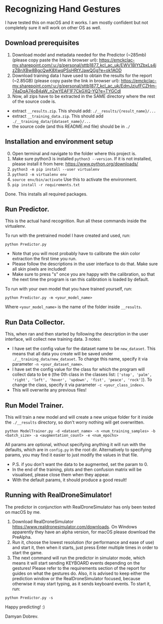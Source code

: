 # Recognizing Hand Gestures 

I have tested this on macOS and it works. I am mostly confident but not completely sure it will work on other OS as well.

## Download prerequisites
1. Download model and metadata needed for the Predictor (~285mb) (please copy paste the link in browser url):
<https://emckclac-my.sharepoint.com/:u:/g/personal/sttb1877_kcl_ac_uk/EWV1BlYtZbxLs4jzZBnXBw8BgcQwK8XwqPSsHRtYJawQGg?e=ok1AOD>
2. Download training data I have used to obtain the results for the report (~2.85GB) (please copy paste the link in browser url):
<https://emckclac-my.sharepoint.com/:u:/g/personal/sttb1877_kcl_ac_uk/EdmJzjufFCZHm-74aDqA74oB4aW_n2wYEAF1F7CkGXQ-YQ?e=TYGCdl>
3. Now, all zips have to be extracted in the SAME directory where the rest of the source code is.
- extract `__results.zip`. This should add: `./__results/{result_name}/...`
- extract `__training_data.zip`. This should add `./__training_data/{dataset_name}/...`
- the source code (and this README.md file) should be in `./`

## Installation and environment setup
0. Open terminal and navigate to the folder where this project is.
1. Make sure python3 is installed `python3 --version`. 
If it is not installed, please install it from here: https://www.python.org/downloads/
2. `python3 -m pip install --user virtualenv`
3. `python3 -m virtualenv env`
4. `source env/bin/activate` Use this to activate the environment.
5. `pip install -r requirements.txt`

Done. This installs all required packages.

## Run Predictor.
This is the actual hand recognition. Run all these commands inside the virtualenv.

To run with the pretrained model I have created and used, run:
```
python Predictor.py
```

- Note that you will most probably have to calibrate the skin color extraction the first time you run. 
- Please follow the descriptions in the user interface to do that. Make sure all skin pixels are included!
- Make sure to press "s" once you are happy with the calibration, so that the next time the program is ran this calibration is loaded by default.

To run with your own model that you have trained yourself, run:
```
python Predictor.py -m <your_model_name>
```
Where `<your_model_name>` is the name of the folder inside `__results`.

## Run Data Collector.
This, when ran and then started by following the description in the user interface, will collect new training data. 3 notes:
- I have set the config value for the dataset name to be `new_dataset`. This means that all data you create will be saved under `./__training_data/new_dataset`. To change this name, specify it via parameter `-n <your_dataset_name>`.
- I have set the config value for the class for which the program will collect data to be `0` (the 0th class in the classes list: `['stop', 'palm', 'right', 'left', 'hover', 'updown', 'fist', 'peace', 'rock']`). To change the class, specify it via parameter `-c <your_class_index>`.
- This will overwrite any previous files!

## Run Model Trainer.
This will train a new model and will create a new unique folder for it inside the `./__results` directory, so don't worry nothing will get overwritten.
```
python ModelTrainer.py -d <dataset_name> -n <num_training_samples> -b <batch_size> -a <augmentation_count> -e <num_epochs>
```
All params are optional, without specifying anything it will run with the defaults, which are in `config.py` in the root dir. Alternatively to specifying params, you may find it easier to just modify the values in that file. 

- P.S. if you don't want the data to be augmented, set the param to 0.
- In the end of the training, plots and then confusion matrix will be visualised, please close them when they appear.
- With the default params, it should produce a good result! 

## Running with RealDroneSimulator!
The predictor in conjunction with RealDroneSimulator has only been tested on macOS by me.
1. Download RealDroneSimulator <https://www.realdronesimulator.com/downloads>. On Windows apparently they have an alpha version, for macOS please download the PreAlpha.
2. Run it, choose the lowest resolution (for performance and ease of use) and start it, then when it starts, just press Enter multiple times in order to start the game.
3. The next command will run the predictor in simulator mode, which means it will start sending KEYBOARD events depending on the gestures! Please refer to the requirements section of the report for guides on what the gestures do. Also, it is advised to keep either the prediction window or the RealDroneSimulator focused, because otherwise it may start typing, as it sends keyboard events. To start it, run:
```
python Predictor.py -s
```

Happy predicting! :)

Damyan Dobrev.